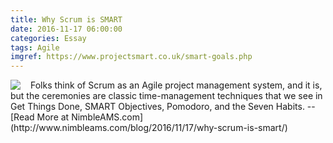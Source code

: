 ```yaml
---
title: Why Scrum is SMART
date: 2016-11-17 06:00:00
categories: Essay
tags: Agile
imgref: https://www.projectsmart.co.uk/smart-goals.php
---
```

<img style="float: left; margin: 0px 16px 0px 0px;" src="https://www.projectsmart.co.uk/img/goals-objectives.png"/>
Folks think of Scrum as an Agile project management system, and it is, but the ceremonies are classic time-management techniques that we see in Get Things Done, SMART Objectives, Pomodoro, and the Seven Habits. -- [Read More at NimbleAMS.com](http://www.nimbleams.com/blog/2016/11/17/why-scrum-is-smart/)
